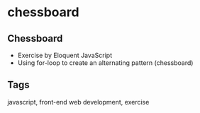 # chessboard

## Chessboard
- Exercise by Eloquent JavaScript
- Using for-loop to create an alternating pattern (chessboard)

## Tags
javascript, front-end web development, exercise
